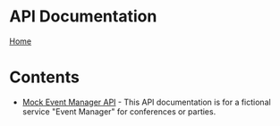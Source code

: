 # API Documentation
[Home](../README.md)

# Contents
- [Mock Event Manager API](mock-event-manager-api.md) - This API documentation is for a fictional service "Event Manager" for conferences or parties.